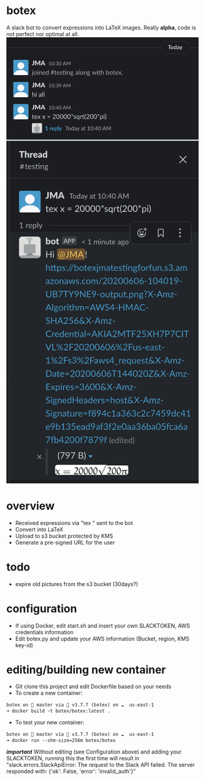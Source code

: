 # botex
 A slack bot to convert expressions into LaTeX images. Really **alpha**, code is not perfect nor optimal at all.
![Sending an expression](https://github.com/sourcefrenchy/botex/blob/master/s1.png?raw=true) <!-- .element height="50%" width="50%" -->
![Getting png back](https://github.com/sourcefrenchy/botex/blob/master/s2.png?raw=true) <!-- .element height="50%" width="50%" -->

# overview
- Received expressions via "tex <expression>" sent to the bot
- Convert into LaTeX
- Upload to s3 bucket protected by KMS
- Generate a pre-signed URL for the user
 
# todo
- expire old pictures from the s3 bucket (30days?)
 
# configuration
- If using Docker, edit start.sh and insert your own SLACKTOKEN, AWS credentials information
- Edit botex.py and update your AWS information (Bucket, region, KMS key-id)

# editing/building new container
- Git clone this project and edit Dockerfile based on your needs
- To create a new container:

```
botex on  master via 🐍 v3.7.7 (botex) on ☁️  us-east-1 
➜ docker build -t botex/botex:latest .
```

- To test your new container:
```
botex on  master via 🐍 v3.7.7 (botex) on ☁️  us-east-1 
➜ docker run --shm-size=256m botex/botex
```
***important*** Without editing (see Configuration above) and adding your SLACKTOKEN, running this the first time will result in "slack.errors.SlackApiError: The request to the Slack API failed. The server responded with: {'ok': False, 'error': 'invalid_auth'}"
